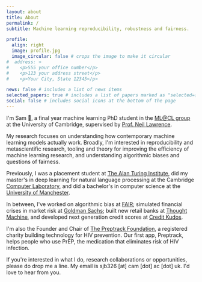 ```yaml
---
layout: about
title: About
permalink: /
subtitle: Machine learning reproducibility, robustness and fairness.

profile:
  align: right
  image: profile.jpg
  image_circular: false # crops the image to make it circular
#  address: >
#    <p>555 your office number</p>
#    <p>123 your address street</p>
#    <p>Your City, State 12345</p>

news: false # includes a list of news items
selected_papers: true # includes a list of papers marked as "selected={true}"
social: false # includes social icons at the bottom of the page
---
```


I'm Sam 👋, a final year machine learning PhD student in the [ML@CL group](https://mlatcl.github.io/) at the University of Cambridge, supervised by [Prof. Neil Lawrence](https://inverseprobability.com/).

My research focuses on understanding how contemporary machine learning models actually work. Broadly, I'm interested in reproducibility and metascientific research, tooling and theory for improving the efficiency of machine learning research, and understanding algorithmic biases and questions of fairness.

Previously, I was a placement student at [The Alan Turing Institute](https://www.turing.ac.uk), did my master's in deep learning for natural language processing at the Cambridge [Computer Laboratory](https://www.cl.cam.ac.uk/), and did a bachelor's in computer science at the [University of Manchester](https://www.cs.manchester.ac.uk/).

In between, I've worked on algorithmic bias at [FAIR](https://ai.facebook.com/research/); simulated financial crises in market risk at [Goldman Sachs](https://www.goldmansachs.com); built new retail banks at [Thought Machine](https://www.thoughtmachine.net/), and developed next generation credit scores at [Credit Kudos](https://creditkudos.com/).

I'm also the Founder and Chair of [The Preptrack Foundation](https://preptrack.co.uk), a registered charity building  technology for HIV prevention. Our first app, Preptrack, helps people who use PrEP, the medication that eliminates risk of HIV infection.

If you're interested in what I do, research collaborations or opportunities, please do drop me a line. My email is sjb326 [at] cam [dot] ac [dot] uk. I'd love to hear from you.
